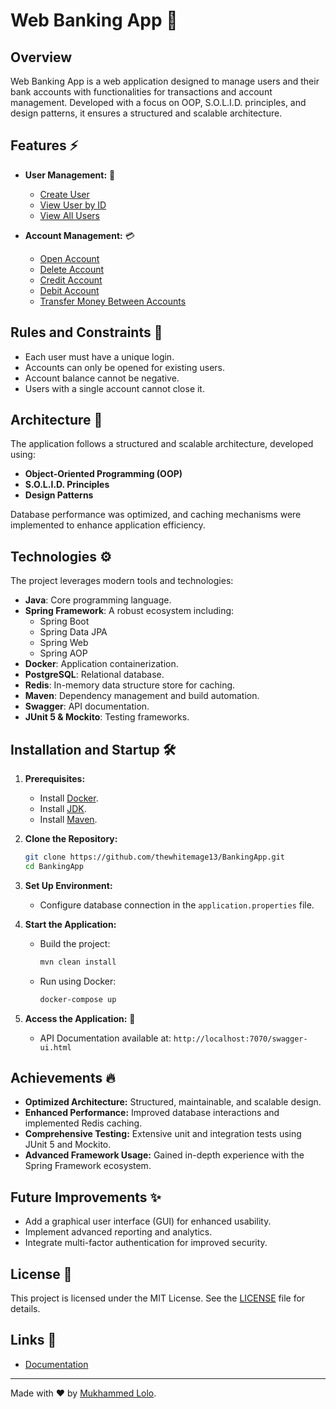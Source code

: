 # Web Banking App 🏦

## Overview
Web Banking App is a web application designed to manage users and their bank accounts with functionalities for transactions and account management. Developed with a focus on OOP, S.O.L.I.D. principles, and design patterns, it ensures a structured and scalable architecture.

## Features ⚡

- **User Management:** 👤
  - [Create User](https://github.com/thewhitemage13/BankingApp/blob/main/src/main/java/org/springcorebankapp/user/UserService.java)
  - [View User by ID](https://github.com/thewhitemage13/BankingApp/blob/main/src/main/java/org/springcorebankapp/user/UserService.java)
  - [View All Users](https://github.com/thewhitemage13/BankingApp/blob/main/src/main/java/org/springcorebankapp/user/UserService.java)

- **Account Management:** 💳
  - [Open Account](https://github.com/thewhitemage13/BankingApp/blob/main/src/main/java/org/springcorebankapp/account/AccountService.java)
  - [Delete Account](https://github.com/thewhitemage13/BankingApp/blob/main/src/main/java/org/springcorebankapp/account/AccountService.java)
  - [Credit Account](https://github.com/thewhitemage13/BankingApp/blob/main/src/main/java/org/springcorebankapp/account/AccountService.java)
  - [Debit Account](https://github.com/thewhitemage13/BankingApp/blob/main/src/main/java/org/springcorebankapp/account/AccountService.java)
  - [Transfer Money Between Accounts](https://github.com/thewhitemage13/BankingApp/blob/main/src/main/java/org/springcorebankapp/account/AccountService.java)

## Rules and Constraints 📃
- Each user must have a unique login.
- Accounts can only be opened for existing users.
- Account balance cannot be negative.
- Users with a single account cannot close it.

## Architecture 🏡
The application follows a structured and scalable architecture, developed using:
- **Object-Oriented Programming (OOP)**
- **S.O.L.I.D. Principles**
- **Design Patterns**

Database performance was optimized, and caching mechanisms were implemented to enhance application efficiency.

## Technologies ⚙️
The project leverages modern tools and technologies:
- **Java**: Core programming language.
- **Spring Framework**: A robust ecosystem including:
  - Spring Boot
  - Spring Data JPA
  - Spring Web
  - Spring AOP
- **Docker**: Application containerization.
- **PostgreSQL**: Relational database.
- **Redis**: In-memory data structure store for caching.
- **Maven**: Dependency management and build automation.
- **Swagger**: API documentation.
- **JUnit 5 & Mockito**: Testing frameworks.

## Installation and Startup 🛠

1. **Prerequisites:**
   - Install [Docker](https://www.docker.com/).
   - Install [JDK](https://www.oracle.com/java/technologies/javase-downloads.html).
   - Install [Maven](https://maven.apache.org/download.cgi).

2. **Clone the Repository:**
   ```bash
   git clone https://github.com/thewhitemage13/BankingApp.git
   cd BankingApp
   ```

3. **Set Up Environment:**
   - Configure database connection in the `application.properties` file.

4. **Start the Application:**
   - Build the project:
     ```bash
     mvn clean install
     ```
   - Run using Docker:
     ```bash
     docker-compose up
     ```

5. **Access the Application:** 📄
   - API Documentation available at: `http://localhost:7070/swagger-ui.html`

## Achievements 🔥
- **Optimized Architecture:**
  Structured, maintainable, and scalable design.
- **Enhanced Performance:**
  Improved database interactions and implemented Redis caching.
- **Comprehensive Testing:**
  Extensive unit and integration tests using JUnit 5 and Mockito.
- **Advanced Framework Usage:**
  Gained in-depth experience with the Spring Framework ecosystem.

## Future Improvements ✨
- Add a graphical user interface (GUI) for enhanced usability.
- Implement advanced reporting and analytics.
- Integrate multi-factor authentication for improved security.

## License 📝
This project is licensed under the MIT License. See the [LICENSE](LICENSE) file for details.

## Links 🔗
- [Documentation](https://thewhitemage13.github.io/BankingApp/)

---
Made with ❤️ by [Mukhammed Lolo](https://github.com/thewhitemage13).
